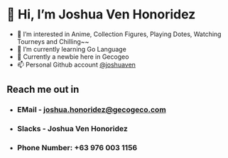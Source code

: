 # 👋 Hi, I’m Joshua Ven Honoridez
- 👀 I’m interested in Anime, Collection Figures, Playing Dotes, Watching Tourneys and Chilling~~
- 🌱 I’m currently learning Go Language
- 💞️ Currently a newbie here in Gecogeo
- 📫 Personal Github account [@joshuaven](https://github.com/joshuaven)

## Reach me out in

- ### EMail - joshua.honoridez@gecogeco.com
- ### Slacks - Joshua Ven Honoridez
- ### Phone Number: +63 976 003 1156
